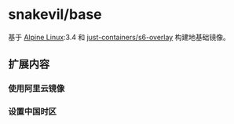snakevil/base
===

基于 [Alpine Linux][alpine]:3.4 和 [just-containers/s6-overlay][s6-overlay] 构建地基础镜像。

[alpine]: http://alpinelinux.org
[s6-overlay]: https://github.com/just-containers/s6-overlay

扩展内容
---

### 使用阿里云镜像

### 设置中国时区
